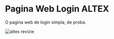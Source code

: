 # Pagina Web Login ALTEX #

O pagina web de login simpla, de proba.

![altex revizie](https://github.com/chrisSucksAtCoding/Pagina-web-login/assets/89873995/dfe483cd-7c53-4277-ba8b-e8116560a14c)

